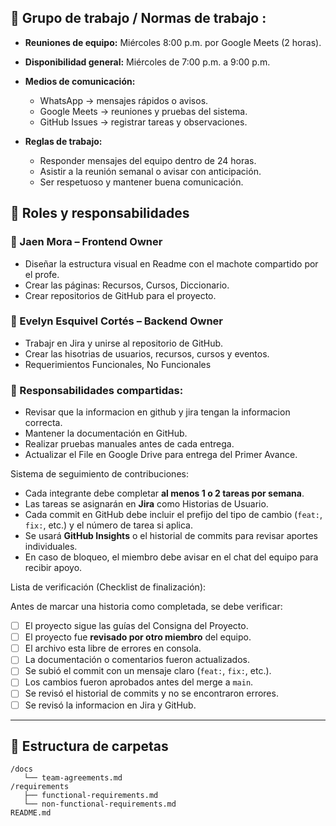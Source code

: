 
## 👥 Grupo de trabajo / Normas de trabajo :

- **Reuniones de equipo:** Miércoles 8:00 p.m. por Google Meets (2 horas).  
- **Disponibilidad general:** Miércoles de 7:00 p.m. a 9:00 p.m.  

- **Medios de comunicación:**  

  - WhatsApp → mensajes rápidos o avisos.  
  - Google Meets → reuniones y pruebas del sistema.  
  - GitHub Issues → registrar tareas y observaciones. 

- **Reglas de trabajo:**  

  - Responder mensajes del equipo dentro de 24 horas.  
  - Asistir a la reunión semanal o avisar con anticipación.  
  - Ser respetuoso y mantener buena comunicación.

## 👥 Roles y responsabilidades

### 👤 Jaen Mora – Frontend Owner

- Diseñar la estructura visual en Readme con el machote compartido por el profe.  
- Crear las páginas: Recursos, Cursos, Diccionario.
- Crear repositorios de GitHub para el proyecto.

### 👤 Evelyn Esquivel Cortés – Backend Owner

- Trabajr en Jira y unirse al repositorio de GitHub.
- Crear las hisotrias de usuarios, recursos, cursos y eventos.
- Requerimientos Funcionales, No Funcionales

### 🤝 Responsabilidades compartidas:

- Revisar que la informacion en github y jira tengan la informacion correcta.
- Mantener la documentación en GitHub.
- Realizar pruebas manuales antes de cada entrega.
- Actualizar el File en Google Drive para entrega del Primer Avance.


Sistema de seguimiento de contribuciones:

- Cada integrante debe completar **al menos 1 o 2 tareas por semana**.  
- Las tareas se asignarán en **Jira** como Historias de Usuario.  
- Cada commit en GitHub debe incluir el prefijo del tipo de cambio (`feat:`, `fix:`, etc.) y el número de tarea si aplica.  
- Se usará **GitHub Insights** o el historial de commits para revisar aportes individuales.  
- En caso de bloqueo, el miembro debe avisar en el chat del equipo para recibir apoyo.

Lista de verificación (Checklist de finalización):

Antes de marcar una historia como completada, se debe verificar:

- [ ] El proyecto sigue las guías del Consigna del Proyecto.
- [ ] El proyecto fue **revisado por otro miembro** del equipo.  
- [ ] El archivo esta libre de errores en consola.   
- [ ] La documentación o comentarios fueron actualizados.  
- [ ] Se subió el commit con un mensaje claro (`feat:`, `fix:`, etc.).  
- [ ] Los cambios fueron aprobados antes del merge a `main`.
- [ ] Se revisó el historial de commits y no se encontraron errores.
- [ ] Se revisó la informacion en Jira y GitHub.

---

## 📝 Estructura de carpetas

```
/docs
   └── team-agreements.md
/requirements
   ├── functional-requirements.md
   └── non-functional-requirements.md
README.md

```